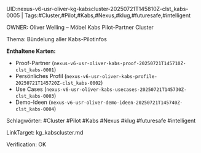 UID:nexus-v6-usr-oliver-kg-kabscluster-20250721T145810Z-clst_kabs-0005 | Tags:#Cluster,#Pilot,#Kabs,#Nexus,#klug,#futuresafe,#intelligent

OWNER: Oliver Welling – Möbel Kabs Pilot-Partner Cluster

Thema: Bündelung aller Kabs-Pilotinfos

**Enthaltene Karten:**  
- Proof-Partner (`nexus-v6-usr-oliver-kabs-proof-20250721T145710Z-clst_kabs-0001`)  
- Persönliches Profil (`nexus-v6-usr-oliver-kabs-profile-20250721T145720Z-clst_kabs-0002`)  
- Use Cases (`nexus-v6-usr-oliver-kabs-usecases-20250721T145730Z-clst_kabs-0003`)  
- Demo-Ideen (`nexus-v6-usr-oliver-demo-ideen-20250721T145740Z-clst_kabs-0004`)

Schlagwörter: #Cluster #Pilot #Kabs #Nexus #klug #futuresafe #intelligent

LinkTarget: kg_kabscluster.md  

Verification: OK
